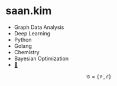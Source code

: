 # saan.kim

- Graph Data Analysis
- Deep Learning
- Python
- Golang
- Chemistry
- Bayesian Optimization
- [🪸](https://github.com/saankim/saankim/wiki)

$$\mathcal{G} = \{\mathcal{V}, \mathcal{E}\}$$
